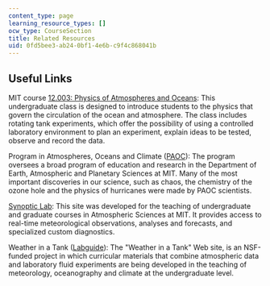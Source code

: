 ```yaml
---
content_type: page
learning_resource_types: []
ocw_type: CourseSection
title: Related Resources
uid: 0fd5bee3-ab24-0bf1-4e6b-c9f4c868041b
---
```


Useful Links
------------

MIT course [12.003: Physics of Atmospheres and Oceans](/courses/12-003-atmosphere-ocean-and-climate-dynamics-fall-2008): This undergraduate class is designed to introduce students to the physics that govern the circulation of the ocean and atmosphere. The class includes rotating tank experiments, which offer the possibility of using a controlled laboratory environment to plan an experiment, explain ideas to be tested, observe and record the data.

Program in Atmospheres, Oceans and Climate ([PAOC](http://paocweb.mit.edu/)): The program oversees a broad program of education and research in the Department of Earth, Atmospheric and Planetary Sciences at MIT. Many of the most important discoveries in our science, such as chaos, the chemistry of the ozone hole and the physics of hurricanes were made by PAOC scientists.

[Synoptic Lab](http://paocweb.mit.edu/research-group/the-synoptic-lab): This site was developed for the teaching of undergraduate and graduate courses in Atmospheric Sciences at MIT. It provides access to real-time meteorological observations, analyses and forecasts, and specialized custom diagnostics.

Weather in a Tank ([Labguide](http://weathertank.mit.edu/)): The "Weather in a Tank" Web site, is an NSF-funded project in which curricular materials that combine atmospheric data and laboratory fluid experiments are being developed in the teaching of meteorology, oceanography and climate at the undergraduate level.